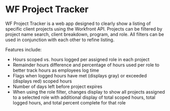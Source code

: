 # WF Project Tracker

WF Project Tracker is a web app designed to clearly show a listing of specific
client projects using the Workfront API. Projects can be filtered by project
name search, client breakdown, program, and role. All filters can be used in 
conjunction with each other to refine listing.

Features include:

- Hours scoped vs. hours logged per assigned role in each project
- Remainder hours difference and percentage of hours used per role to better
  track hours as employees log time
- Flags when logged hours have met (displays gray) or exceeded (displays red)
  scoped hours
- Number of days left before project expires
- When using the role filter, changes display to show all projects assigned to 
  a selected role with additional display of total scoped hours, total logged 
  hours, and total percent complete for that role
